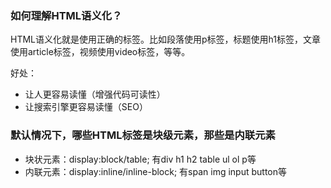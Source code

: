 ### 如何理解HTML语义化？

HTML语义化就是使用正确的标签。比如段落使用p标签，标题使用h1标签，文章使用article标签，视频使用video标签，等等。

好处：
- 让人更容易读懂（增强代码可读性）
- 让搜索引擎更容易读懂（SEO）

 ### 默认情况下，哪些HTML标签是块级元素，那些是内联元素

 - 块状元素：display:block/table; 有div h1 h2 table ul ol p等
 - 内联元素：display:inline/inline-block; 有span img input button等